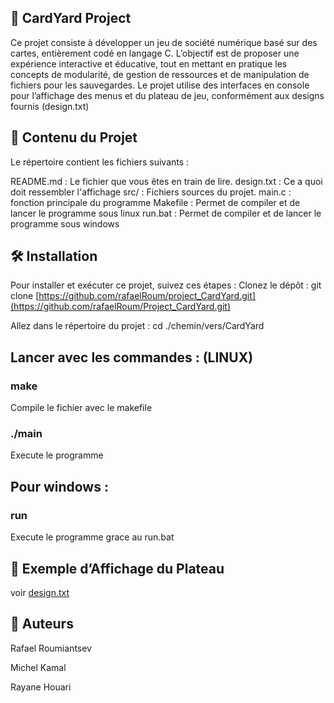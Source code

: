 ## 🎴 CardYard Project
Ce projet consiste à développer un jeu de société numérique basé sur des cartes, entièrement codé en langage C. L’objectif est de proposer une expérience interactive et éducative, tout en mettant en pratique les concepts de modularité, de gestion de ressources et de manipulation de fichiers pour les sauvegardes.
Le projet utilise des interfaces en console pour l’affichage des menus et du plateau de jeu, conformément aux designs fournis (design.txt)

## 📁 Contenu du Projet
Le répertoire contient les fichiers suivants :

README.md : Le fichier que vous êtes en train de lire.
design.txt : Ce a quoi doit ressembler l'affichage
src/ : Fichiers sources du projet.
main.c : fonction principale du programme
Makefile : Permet de compiler et de lancer le programme sous linux
run.bat : Permet de compiler et de lancer le programme sous windows


## 🛠️ Installation
Pour installer et exécuter ce projet, suivez ces étapes :
Clonez le dépôt :
git clone [https://github.com/rafaelRoum/project_CardYard.git](https://github.com/rafaelRoum/Project_CardYard.git)

Allez dans le répertoire du projet :
cd ./chemin/vers/CardYard

## Lancer avec les commandes : (LINUX)

### make
Compile le fichier avec le makefile


### ./main 
Execute le programme

## Pour windows : 

### run
Execute le programme grace au run.bat

## 📐 Exemple d’Affichage du Plateau
voir [design.txt](https://github.com/rafaelRoum/Project_CardYard/blob/main/design)

## 👥 Auteurs

Rafael Roumiantsev

Michel Kamal

Rayane Houari

